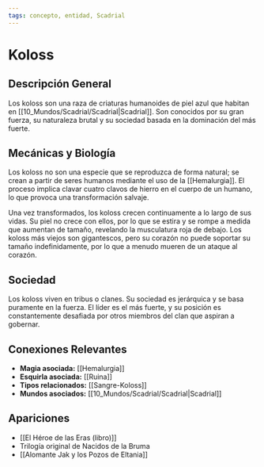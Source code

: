 ```yaml
---
tags: concepto, entidad, Scadrial
---
```


# Koloss

## Descripción General
Los koloss son una raza de criaturas humanoides de piel azul que habitan en [[10_Mundos/Scadrial/Scadrial|Scadrial]]. Son conocidos por su gran fuerza, su naturaleza brutal y su sociedad basada en la dominación del más fuerte.

## Mecánicas y Biología
Los koloss no son una especie que se reproduzca de forma natural; se crean a partir de seres humanos mediante el uso de la [[Hemalurgia]]. El proceso implica clavar cuatro clavos de hierro en el cuerpo de un humano, lo que provoca una transformación salvaje.

Una vez transformados, los koloss crecen continuamente a lo largo de sus vidas. Su piel no crece con ellos, por lo que se estira y se rompe a medida que aumentan de tamaño, revelando la musculatura roja de debajo. Los koloss más viejos son gigantescos, pero su corazón no puede soportar su tamaño indefinidamente, por lo que a menudo mueren de un ataque al corazón.

## Sociedad
Los koloss viven en tribus o clanes. Su sociedad es jerárquica y se basa puramente en la fuerza. El líder es el más fuerte, y su posición es constantemente desafiada por otros miembros del clan que aspiran a gobernar.

## Conexiones Relevantes
* **Magia asociada:** [[Hemalurgia]]
* **Esquirla asociada:** [[Ruina]]
* **Tipos relacionados:** [[Sangre-Koloss]]
* **Mundos asociados:** [[10_Mundos/Scadrial/Scadrial|Scadrial]]

## Apariciones
* [[El Héroe de las Eras (libro)]]
* Trilogía original de Nacidos de la Bruma
* [[Alomante Jak y los Pozos de Eltania]]

